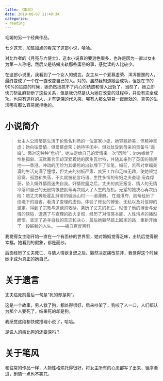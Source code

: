 ```yaml
---
title: 《面纱》
date: 2019-08-07 11:40:34
categories: 
- reading
---
```


毛姆的另一个经典作品。

七夕这天，加班加点的看完了这部小说，哈哈。

对比作者的《月亮与六便士》，这本小说真的要逊色很多，也许是因为一直以女主为第一人称吧，然后又是结婚出轨那些庸俗的事，感觉读的人比较少。

在这部小说里，我看到了一个女人的蜕变。女主从一个爱慕虚荣、浑浑噩噩的人，最终变成了一个在一直改变自己的人。对的，虽然我知道她会成功，但是在书的90%的进度的时候，她仍然抵抗不了内心的诱惑和情人出轨了。当然了，她立即快刀斩乱麻斩断了这些关系，但是我仍然是认为她在改变的过程中，并没有完全成功。也只有这样的人，才有更深的代入感，哪有人那么容易一蹴而就的，真实的生活哪有那么容易就拒绝的。


# 小说简介

>女主人公凯蒂是生活于伦敦名利场的一位富家小姐，她容貌娇美，但精神空虚；她向往爱情，但爱慕虚荣；她待字闺中，但处处受到母亲的责备与“逼婚”。面对这种种“危机”，她决定给自己的爱情来一次“历险”：匆匆嫁给了性格孤僻、沉默寡言但却深爱着她的医生瓦尔特，并随其来到了英国的殖民地——香港。冲动的历险为其婚后的出轨埋下了伏笔。婚前，凯蒂对幸福美满的生活充满了憧憬，但丈夫的刻板严肃、疯狂工作和乏味无趣，使她顿觉寂寞、孤独和失落，不久就被花言巧语、生性多情的有妇之夫查理·唐森俘获，坠入婚外情而迷失自我。奸情败露之后，丈夫的疯狂报复、情人的无情冷落和自己的无限悔恨使凯蒂再次陷入了人生的危机。无望的她决心再次历险：陪丈夫奔赴霍乱肆虐的偏远山村——湄潭府。
在湄潭府，凯蒂经历了绝境下的自省，看清了查理的虚伪，体验了修女的博爱、无私以及对信仰的坚定，得到了宗教与道德的救赎，亲历了丈夫的死亡，彻悟了他的博爱与爱情的狭隘，遭遇了与查理的欲火复燃，经历了对情感本能、人性污点的幡然醒悟，坚定了追寻自我的意志和决心，最后她毅然踏上回家的路，重新开始了一段崭新的人生。
——摘自百度百科

我觉得女主刚开始一直在一个有面纱的世界里，她对婚姻觉得乏味，出轨后觉得很幸福，她看到的假象，都是面纱。

后面经历了丈夫死亡、与情人情欲复燃之后，毅然决定痛改前非，我觉得这个时候她才成为真正的她自己。

# 关于遗言

丈夫临死前最后一句是“死的却是狗”。

这是一个故事，男人救了狗，相处得很好，后来吵架了，狗咬了人一口，人们都认为那个人要死了，结果死的却是狗。

我感觉这段都快成推理小说了，哈哈。

是说人的毒比狗的还要深吗？

# 关于笔风

和往常的作品一样，人物性格烘托得很好，将女主所有的心思都写了出来，循序渐进，剧情一点也不突兀。

